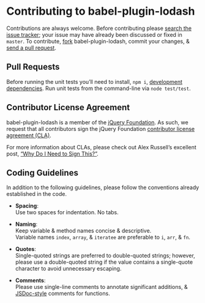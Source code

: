 # Contributing to babel-plugin-lodash

Contributions are always welcome. Before contributing please
[search the issue tracker](https://github.com/lodash/babel-plugin-lodash/issues);
your issue may have already been discussed or fixed in `master`. To contribute,
[fork](https://help.github.com/articles/fork-a-repo/) babel-plugin-lodash, commit your
changes, & [send a pull request](https://help.github.com/articles/using-pull-requests/).

## Pull Requests

Before running the unit tests you’ll need to install, `npm i`,
[development dependencies](https://docs.npmjs.com/files/package.json#devdependencies).
Run unit tests from the command-line via `node test/test`.

## Contributor License Agreement

babel-plugin-lodash is a member of the [jQuery Foundation](https://jquery.org/).
As such, we request that all contributors sign the jQuery Foundation
[contributor license agreement (CLA)](https://contribute.jquery.org/CLA/).

For more information about CLAs, please check out Alex Russell’s excellent post,
[“Why Do I Need to Sign This?”](https://infrequently.org/2008/06/why-do-i-need-to-sign-this/).

## Coding Guidelines

In addition to the following guidelines, please follow the conventions already
established in the code.

- **Spacing**:<br>
  Use two spaces for indentation. No tabs.

- **Naming**:<br>
  Keep variable & method names concise & descriptive.<br>
  Variable names `index`, `array`, & `iteratee` are preferable to
  `i`, `arr`, & `fn`.

- **Quotes**:<br>
  Single-quoted strings are preferred to double-quoted strings; however,
  please use a double-quoted string if the value contains a single-quote
  character to avoid unnecessary escaping.

- **Comments**:<br>
  Please use single-line comments to annotate significant additions, &
  [JSDoc-style](http://www.2ality.com/2011/08/jsdoc-intro.html) comments for
  functions.
